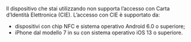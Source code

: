 Il dispositivo che stai utilizzando non supporta l’accesso con Carta d’Identità Elettronica (CIE). L’accesso con CIE è supportato da:

-   dispositivi con chip NFC e sistema operativo Android 6.0 o superiore;
-   iPhone dal modello 7 in su con sistema operativo iOS 13 o superiore. 